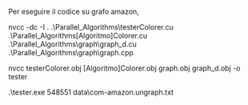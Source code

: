 Per eseguire il codice su grafo amazon,

nvcc -dc -I . .\Parallel_Algorithms\testerColorer.cu .\Parallel_Algorithms\[Algoritmo]Colorer.cu .\Parallel_Algorithms\graph\graph_d.cu .\Parallel_Algorithms\graph\graph.cpp

nvcc testerColorer.obj [Algoritmo]Colorer.obj graph.obj graph_d.obj -o tester

.\tester.exe 548551 data\com-amazon.ungraph.txt
